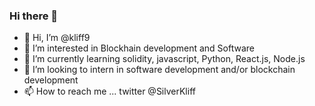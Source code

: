 ### Hi there 👋

<!--
**kliff9/kliff9** is a ✨ _special_ ✨ repository because its `README.md` (this file) appears on your GitHub profile.

Here are some ideas to get you started:

- 🔭 I’m currently working on ...
- 🌱 I’m currently learning ...
- 👯 I’m looking to collaborate on ...
- 🤔 I’m looking for help with ...
- 💬 Ask me about ...
- 📫 How to reach me: ...
- 😄 Pronouns: ...
- ⚡ Fun fact: ...
-->


- 👋 Hi, I’m @kliff9
- 👀 I’m interested in Blockhain development and Software
- 🌱 I’m currently learning solidity, javascript, Python, React.js, Node.js
- 💞️ I’m looking to intern in software development and/or blockchain development
- 📫 How to reach me ... twitter @SilverKliff
